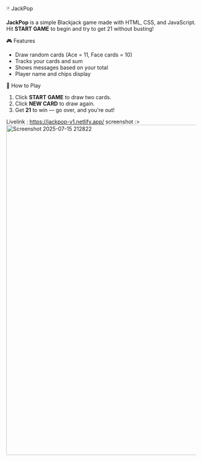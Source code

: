 🃏 JackPop

**JackPop** is a simple Blackjack game made with HTML, CSS, and JavaScript. Hit **START GAME** to begin and try to get 21 without busting!

🎮 Features

- Draw random cards (Ace = 11, Face cards = 10)
- Tracks your cards and sum
- Shows messages based on your total
- Player name and chips display

🚀 How to Play

1. Click **START GAME** to draw two cards.
2. Click **NEW CARD** to draw again.
3. Get **21** to win — go over, and you're out!



Livelink : https://jackpop-v1.netlify.app/
screenshot :>
<img width="1541" height="878" alt="Screenshot 2025-07-15 212822" src="https://github.com/user-attachments/assets/0320d1e6-eb0d-4a71-ba5f-57a7090827f6" />

